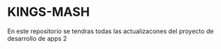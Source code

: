 # KINGS-MASH
En este repositorio se tendras todas las actualizacones del proyecto de desarrollo de apps 2
